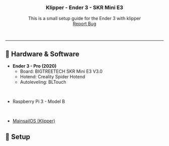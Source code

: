<h3 align="center">Klipper - Ender 3 - SKR Mini E3</h3>
  <p align="center">
    This is a small setup guide for the Ender 3 with klipper
    <br />
    <a href="https://github.com/Kr3b5/klipper-ender3_skr/issues">Report Bug</a>
  </p>
  <br />

---

## :wrench: Hardware & Software

* **Ender 3 - Pro (2020)**
  * Board: BIGTREETECH SKR Mini E3 V3.0 
  * Hotend: Creality Spider Hotend 
  * Autoleveling: BLTouch 
<br />

* Raspberry Pi 3 - Model B
<br />

* [MainsailOS (Klipper)](https://github.com/mainsail-crew/mainsail) 



## :hammer: Setup 




